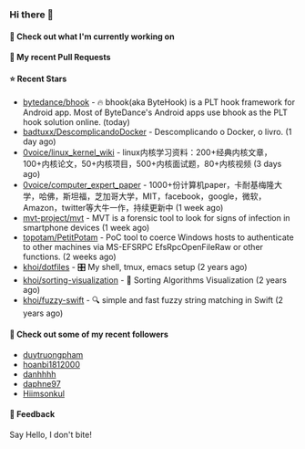 ### Hi there 👋

#### 👷 Check out what I'm currently working on

#### 🔨 My recent Pull Requests


#### ⭐ Recent Stars

- [bytedance/bhook](https://github.com/bytedance/bhook) - 🔥 bhook(aka ByteHook) is a PLT hook framework for Android app. Most of ByteDance&#39;s Android apps use bhook as the PLT hook solution online. (today)
- [badtuxx/DescomplicandoDocker](https://github.com/badtuxx/DescomplicandoDocker) - Descomplicando o Docker, o livro. (1 day ago)
- [0voice/linux_kernel_wiki](https://github.com/0voice/linux_kernel_wiki) - linux内核学习资料：200&#43;经典内核文章，100&#43;内核论文，50&#43;内核项目，500&#43;内核面试题，80&#43;内核视频 (3 days ago)
- [0voice/computer_expert_paper](https://github.com/0voice/computer_expert_paper) - 1000&#43;份计算机paper，卡耐基梅隆大学，哈佛，斯坦福，芝加哥大学，MIT，facebook，google，微软，Amazon，twitter等大牛一作，持续更新中 (1 week ago)
- [mvt-project/mvt](https://github.com/mvt-project/mvt) - MVT is a forensic tool to look for signs of infection in smartphone devices (1 week ago)
- [topotam/PetitPotam](https://github.com/topotam/PetitPotam) - PoC tool to coerce Windows hosts to authenticate to other machines via MS-EFSRPC EfsRpcOpenFileRaw or other functions. (2 weeks ago)
- [khoi/dotfiles](https://github.com/khoi/dotfiles) - 🎛 My shell, tmux, emacs setup  (2 years ago)
- [khoi/sorting-visualization](https://github.com/khoi/sorting-visualization) - 🌈 Sorting Algorithms Visualization (2 years ago)
- [khoi/fuzzy-swift](https://github.com/khoi/fuzzy-swift) - 🔍 simple and fast fuzzy string matching in Swift (2 years ago)

#### 👯 Check out some of my recent followers

- [duytruongpham](https://github.com/duytruongpham)
- [hoanbi1812000](https://github.com/hoanbi1812000)
- [danhhhh](https://github.com/danhhhh)
- [daphne97](https://github.com/daphne97)
- [Hiimsonkul](https://github.com/Hiimsonkul)

#### 💬 Feedback

Say Hello, I don't bite!